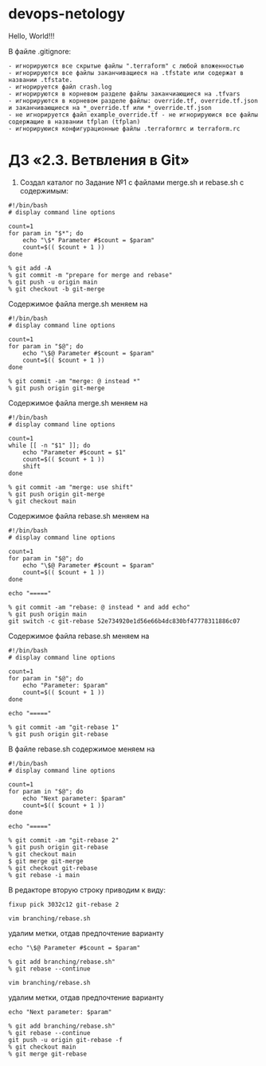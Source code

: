 # devops-netology
Hello, World!!!

В файле .gitignore:
```
- игнорируются все скрытые файлы ".terraform" с любой вложенностью 
- игнорируются все файлы заканчиващиеся на .tfstate или содержат в названии .tfstate. 
- игнорируется файл crash.log 
- игнорируются в корневом разделе файлы заканчиающиеся на .tfvars 
- игнорируются в корневом разделе файлы: override.tf, override.tf.json и заканчивающиеся на *_override.tf или *_override.tf.json 
- не игнорируется файл example_override.tf - не игнорируюися все файлы содержащие в названии tfplan (tfplan) 
- игнорируюися конфигурационные файлы .terraformrc и terraform.rc
```

# ДЗ «2.3. Ветвления в Git»

1. Создал каталог по Задание №1 с файлами merge.sh и rebase.sh
с содержимым:
```
#!/bin/bash
# display command line options

count=1
for param in "$*"; do
    echo "\$* Parameter #$count = $param"
    count=$(( $count + 1 ))
done
```

```
% git add -A
% git commit -m "prepare for merge and rebase"
% git push -u origin main
% git checkout -b git-merge
```
Содержимое файла merge.sh меняем на
```
#!/bin/bash
# display command line options

count=1
for param in "$@"; do
    echo "\$@ Parameter #$count = $param"
    count=$(( $count + 1 ))
done
```

```
% git commit -am "merge: @ instead *"
% git push origin git-merge
```
Содержимое файла merge.sh меняем на
```
#!/bin/bash
# display command line options

count=1
while [[ -n "$1" ]]; do
    echo "Parameter #$count = $1"
    count=$(( $count + 1 ))
    shift
done
```
```
% git commit -am "merge: use shift"
% git push origin git-merge
% git checkout main
```
Содержимое файла rebase.sh меняем на
```
#!/bin/bash
# display command line options

count=1
for param in "$@"; do
    echo "\$@ Parameter #$count = $param"
    count=$(( $count + 1 ))
done

echo "====="
```
```
% git commit -am "rebase: @ instead * and add echo"
% git push origin main
git switch -c git-rebase 52e734920e1d56e66b4dc830bf47778311886c07
```
Содержимое файла rebase.sh меняем на
```
#!/bin/bash
# display command line options

count=1
for param in "$@"; do
    echo "Parameter: $param"
    count=$(( $count + 1 ))
done

echo "====="
```
```
% git commit -am "git-rebase 1"
% git push origin git-rebase
```
В файле rebase.sh содержимое меняем на
```
#!/bin/bash
# display command line options

count=1
for param in "$@"; do
    echo "Next parameter: $param"
    count=$(( $count + 1 ))
done

echo "====="
```
```
% git commit -am "git-rebase 2"
% git push origin git-rebase
% git checkout main
$ git merge git-merge
% git checkout git-rebase
% git rebase -i main
```
В редакторе вторую строку приводим к виду:
```
fixup pick 3032c12 git-rebase 2
```
```
vim branching/rebase.sh
```
удалим метки, отдав предпочтение варианту
```
echo "\$@ Parameter #$count = $param"
```
```
% git add branching/rebase.sh"
% git rebase --continue
```
```
vim branching/rebase.sh
```
удалим метки, отдав предпочтение варианту
```
echo "Next parameter: $param"
```
```
% git add branching/rebase.sh"
% git rebase --continue
git push -u origin git-rebase -f
% git checkout main
% git merge git-rebase
```
